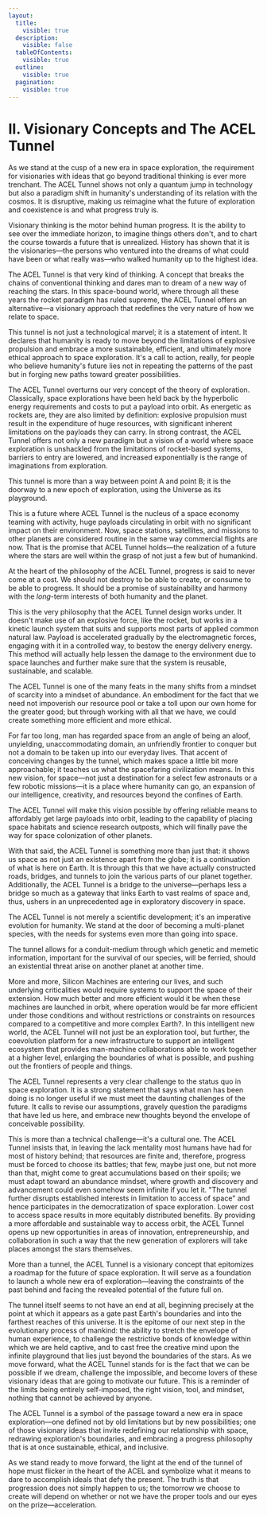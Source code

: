```yaml
---
layout:
  title:
    visible: true
  description:
    visible: false
  tableOfContents:
    visible: true
  outline:
    visible: true
  pagination:
    visible: true
---
```


# II. Visionary Concepts and The ACEL Tunnel

As we stand at the cusp of a new era in space exploration, the requirement for visionaries with ideas that go beyond traditional thinking is ever more trenchant. The ACEL Tunnel shows not only a quantum jump in technology but also a paradigm shift in humanity's understanding of its relation with the cosmos. It is disruptive, making us reimagine what the future of exploration and coexistence is and what progress truly is.

Visionary thinking is the motor behind human progress. It is the ability to see over the immediate horizon, to imagine things others don't, and to chart the course towards a future that is unrealized. History has shown that it is the visionaries—the persons who ventured into the dreams of what could have been or what really was—who walked humanity up to the highest idea.

The ACEL Tunnel is that very kind of thinking. A concept that breaks the chains of conventional thinking and dares man to dream of a new way of reaching the stars. In this space-bound world, where through all these years the rocket paradigm has ruled supreme, the ACEL Tunnel offers an alternative—a visionary approach that redefines the very nature of how we relate to space.

This tunnel is not just a technological marvel; it is a statement of intent. It declares that humanity is ready to move beyond the limitations of explosive propulsion and embrace a more sustainable, efficient, and ultimately more ethical approach to space exploration. It's a call to action, really, for people who believe humanity's future lies not in repeating the patterns of the past but in forging new paths toward greater possibilities.

The ACEL Tunnel overturns our very concept of the theory of exploration. Classically, space explorations have been held back by the hyperbolic energy requirements and costs to put a payload into orbit. As energetic as rockets are, they are also limited by definition: explosive propulsion must result in the expenditure of huge resources, with significant inherent limitations on the payloads they can carry. In strong contrast, the ACEL Tunnel offers not only a new paradigm but a vision of a world where space exploration is unshackled from the limitations of rocket-based systems, barriers to entry are lowered, and increased exponentially is the range of imaginations from exploration.

This tunnel is more than a way between point A and point B; it is the doorway to a new epoch of exploration, using the Universe as its playground.

This is a future where ACEL Tunnel is the nucleus of a space economy teaming with activity, huge payloads circulating in orbit with no significant impact on their environment. Now, space stations, satellites, and missions to other planets are considered routine in the same way commercial flights are now. That is the promise that ACEL Tunnel holds—the realization of a future where the stars are well within the grasp of not just a few but of humankind.

At the heart of the philosophy of the ACEL Tunnel, progress is said to never come at a cost. We should not destroy to be able to create, or consume to be able to progress. It should be a promise of sustainability and harmony with the _long_-term interests of both humanity and the planet.

This is the very philosophy that the ACEL Tunnel design works under. It doesn't make use of an explosive force, like the rocket, but works in a kinetic launch system that suits and supports most parts of applied common natural law. Payload is accelerated gradually by the electromagnetic forces, engaging with it in a controlled way, to bestow the energy delivery energy. This method will actually help lessen the damage to the environment due to space launches and further make sure that the system is reusable, sustainable, and scalable.

The ACEL Tunnel is one of the many feats in the many shifts from a mindset of scarcity into a mindset of abundance. An embodiment for the fact that we need not impoverish our resource pool or take a toll upon our own home for the greater good; but through working with all that we have, we could create something more efficient and more ethical.

For far too long, man has regarded space from an angle of being an aloof, unyielding, unaccommodating domain, an unfriendly frontier to conquer but not a domain to be taken up into our everyday lives. That accent of conceiving changes by the tunnel, which makes space a little bit more approachable; it teaches us what the spacefaring civilization means. In this new vision, for space—not just a destination for a select few astronauts or a few robotic missions—it is a place where humanity can go, an expansion of our intelligence, creativity, and resources beyond the confines of Earth.

The ACEL Tunnel will make this vision possible by offering reliable means to affordably get large payloads into orbit, leading to the capability of placing space habitats and science research outposts, which will finally pave the way for space colonization of other planets.

With that said, the ACEL Tunnel is something more than just that: it shows us space as not just an existence apart from the globe; it is a continuation of what is here on Earth. It is through this that we have actually constructed roads, bridges, and tunnels to join the various parts of our planet together. Additionally, the ACEL Tunnel is a bridge to the universe—perhaps less a bridge so much as a gateway that links Earth to vast realms of space and, thus, ushers in an unprecedented age in exploratory discovery in space.&#x20;

The ACEL Tunnel is not merely a scientific development; it's an imperative evolution for humanity. We stand at the door of becoming a multi-planet species, with the needs for systems even more than going into space.

The tunnel allows for a conduit-medium through which genetic and memetic information, important for the survival of our species, will be ferried, should an existential threat arise on another planet at another time.

More and more, Silicon Machines are entering our lives, and such underlying criticalities would require systems to support the space of their extension. How much better and more efficient would it be when these machines are launched in orbit, where operation would be far more efficient under those conditions and without restrictions or constraints on resources compared to a competitive and more complex Earth?. In this intelligent new world, the ACEL Tunnel will not just be an exploration tool, but further, the coevolution platform for a new infrastructure to support an intelligent ecosystem that provides man-machine collaborations able to work together at a higher level, enlarging the boundaries of what is possible, and pushing out the frontiers of people and things.

The ACEL Tunnel represents a very clear challenge to the status quo in space exploration. It is a strong statement that says what man has been doing is no longer useful if we must meet the daunting challenges of the future. It calls to revise our assumptions, gravely question the paradigms that have led us here, and embrace new thoughts beyond the envelope of conceivable possibility.

This is more than a technical challenge—it's a cultural one. The ACEL Tunnel insists that, in leaving the lack mentality most humans have had for most of history behind; that resources are finite and, therefore, progress must be forced to choose its battles; that few, maybe just one, but not more than that, might come to great accumulations based on their spoils; we must adapt toward an abundance mindset, where growth and discovery and advancement could even somehow seem infinite if you let it. "The tunnel further disrupts established interests in limitation to access of space" and hence participates in the democratization of space exploration. Lower cost to access space results in more equitably distributed benefits. By providing a more affordable and sustainable way to access orbit, the ACEL Tunnel opens up new opportunities in areas of innovation, entrepreneurship, and collaboration in such a way that the new generation of explorers will take places amongst the stars themselves.

More than a tunnel, the ACEL Tunnel is a visionary concept that epitomizes a roadmap for the future of space exploration. It will serve as a foundation to launch a whole new era of exploration—leaving the constraints of the past behind and facing the revealed potential of the future full on.

The tunnel itself seems to not have an end at all, beginning precisely at the point at which it appears as a gate past Earth's boundaries and into the farthest reaches of this universe. It is the epitome of our next step in the evolutionary process of mankind: the ability to stretch the envelope of human experience, to challenge the restrictive bonds of knowledge within which we are held captive, and to cast free the creative mind upon the infinite playground that lies just beyond the boundaries of the stars. As we move forward, what the ACEL Tunnel stands for is the fact that we can be possible if we dream, challenge the impossible, and become lovers of these visionary ideas that are going to motivate our future. This is a reminder of the limits being entirely self-imposed, the right vision, tool, and mindset, nothing that cannot be achieved by anyone.

The ACEL Tunnel is a symbol of the passage toward a new era in space exploration—one defined not by old limitations but by new possibilities; one of those visionary ideas that invite redefining our relationship with space, redrawing exploration's boundaries, and embracing a progress philosophy that is at once sustainable, ethical, and inclusive.

As we stand ready to move forward, the light at the end of the tunnel of hope must flicker in the heart of the ACEL and symbolize what it means to dare to accomplish ideals that defy the present. The truth is that progression does not simply happen to us; the tomorrow we choose to create will depend on whether or not we have the proper tools and our eyes on the prize—acceleration.&#x20;
